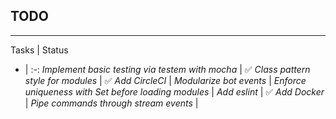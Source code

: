 ## TODO

---

Tasks | Status
- | :-:
*Implement basic testing via testem with mocha* | ✅
*Class pattern style for modules* | ✅
*Add CircleCI* |
*Modularize bot events* |
*Enforce uniqueness with Set before loading modules* |
*Add eslint* | ✅
*Add Docker* |
*Pipe commands through stream events* |
